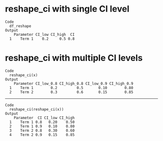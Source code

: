 # reshape_ci with single CI level

    Code
      df_reshape
    Output
        Parameter CI_low CI_high  CI
      1    Term 1    0.2     0.5 0.8

# reshape_ci with multiple CI levels

    Code
      reshape_ci(x)
    Output
        Parameter CI_low_0.8 CI_high_0.8 CI_low_0.9 CI_high_0.9
      1    Term 1        0.2         0.5       0.10        0.80
      2    Term 2        0.3         0.6       0.15        0.85

---

    Code
      reshape_ci(reshape_ci(x))
    Output
        Parameter  CI CI_low CI_high
      1    Term 1 0.8   0.20    0.50
      2    Term 1 0.9   0.10    0.80
      3    Term 2 0.8   0.30    0.60
      4    Term 2 0.9   0.15    0.85
